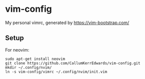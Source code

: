 # vim-config
My personal vimrc, generated by https://vim-bootstrap.com/

## Setup

For neovim:
```
sudo apt-get install neovim
git clone https://github.com/CallumKerrEdwards/vim-config.git
mkdir ~/.config/nvim/
ln -s vim-config/vimrc ~/.config/nvim/init.vim
```
